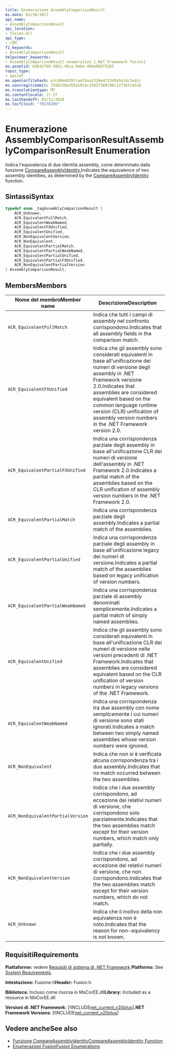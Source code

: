 ```yaml
---
title: Enumerazione AssemblyComparisonResult
ms.date: 03/30/2017
api_name:
- AssemblyComparisonResult
api_location:
- fusion.dll
api_type:
- COM
f1_keywords:
- AssemblyComparisonResult
helpviewer_keywords:
- AssemblyComparisonResult enumeration [.NET Framework fusion]
ms.assetid: bd042f89-10b1-40ca-946e-46da082f5263
topic_type:
- apiref
ms.openlocfilehash: e3cdb648397ca4f4aa2326e4f2349a5a14c3edcc
ms.sourcegitcommit: 7588136e355e10cbc2582f389c90c127363c02a5
ms.translationtype: MT
ms.contentlocale: it-IT
ms.lasthandoff: 03/12/2020
ms.locfileid: "79178296"
---
```

# <a name="assemblycomparisonresult-enumeration"></a><span data-ttu-id="f2bf5-102">Enumerazione AssemblyComparisonResult</span><span class="sxs-lookup"><span data-stu-id="f2bf5-102">AssemblyComparisonResult Enumeration</span></span>
<span data-ttu-id="f2bf5-103">Indica l'equivalenza di due identità assembly, come determinato dalla funzione [CompareAssemblyIdentity.](compareassemblyidentity-function.md)</span><span class="sxs-lookup"><span data-stu-id="f2bf5-103">Indicates the equivalence of two assembly identities, as determined by the [CompareAssemblyIdentity](compareassemblyidentity-function.md) function.</span></span>  
  
## <a name="syntax"></a><span data-ttu-id="f2bf5-104">Sintassi</span><span class="sxs-lookup"><span data-stu-id="f2bf5-104">Syntax</span></span>  
  
```cpp  
typedef enum _tagAssemblyComparisonResult {  
    ACR_Unknown,
    ACR_EquivalentFullMatch,  
    ACR_EquivalentWeakNamed,  
    ACR_EquivalentFXUnified,  
    ACR_EquivalentUnified,
    ACR_NonEquivalentVersion,  
    ACR_NonEquivalent,
    ACR_EquivalentPartialMatch,  
    ACR_EquivalentPartialWeakNamed,
    ACR_EquivalentPartialUnified,  
    ACR_EquivalentPartialFXUnified,  
    ACR_NonEquivalentPartialVersion
} AssemblyComparisonResult;  
```  
  
## <a name="members"></a><span data-ttu-id="f2bf5-105">Members</span><span class="sxs-lookup"><span data-stu-id="f2bf5-105">Members</span></span>  
  
|<span data-ttu-id="f2bf5-106">Nome del membro</span><span class="sxs-lookup"><span data-stu-id="f2bf5-106">Member name</span></span>|<span data-ttu-id="f2bf5-107">Descrizione</span><span class="sxs-lookup"><span data-stu-id="f2bf5-107">Description</span></span>|  
|-----------------|-----------------|  
|`ACR_EquivalentFullMatch`|<span data-ttu-id="f2bf5-108">Indica che tutti i campi di assembly nel confronto corrispondono.</span><span class="sxs-lookup"><span data-stu-id="f2bf5-108">Indicates that all assembly fields in the comparison match.</span></span>|  
|`ACR_EquivalentFXUnified`|<span data-ttu-id="f2bf5-109">Indica che gli assembly sono considerati equivalenti in base all'unificazione dei numeri di versione degli assembly in .NET Framework versione 2.0.</span><span class="sxs-lookup"><span data-stu-id="f2bf5-109">Indicates that assemblies are considered equivalent based on the common language runtime version (CLR) unification of assembly version numbers in the .NET Framework version 2.0.</span></span>|  
|`ACR_EquivalentPartialFXUnified`|<span data-ttu-id="f2bf5-110">Indica una corrispondenza parziale degli assembly in base all'unificazione CLR dei numeri di versione dell'assembly in .NET Framework 2.0.</span><span class="sxs-lookup"><span data-stu-id="f2bf5-110">Indicates a partial match of the assemblies based on the CLR unification of assembly version numbers in the .NET Framework 2.0.</span></span>|  
|`ACR_EquivalentPartialMatch`|<span data-ttu-id="f2bf5-111">Indica una corrispondenza parziale degli assembly.</span><span class="sxs-lookup"><span data-stu-id="f2bf5-111">Indicates a partial match of the assemblies.</span></span>|  
|`ACR_EquivalentPartialUnified`|<span data-ttu-id="f2bf5-112">Indica una corrispondenza parziale degli assembly in base all'unificazione legacy dei numeri di versione.</span><span class="sxs-lookup"><span data-stu-id="f2bf5-112">Indicates a partial match of the assemblies based on legacy unification of version numbers.</span></span>|  
|`ACR_EquivalentPartialWeakNamed`|<span data-ttu-id="f2bf5-113">Indica una corrispondenza parziale di assembly denominati semplicemente.</span><span class="sxs-lookup"><span data-stu-id="f2bf5-113">Indicates a partial match of simply named assemblies.</span></span>|  
|`ACR_EquivalentUnified`|<span data-ttu-id="f2bf5-114">Indica che gli assembly sono considerati equivalenti in base all'unificazione CLR dei numeri di versione nelle versioni precedenti di .NET Framework.</span><span class="sxs-lookup"><span data-stu-id="f2bf5-114">Indicates that assemblies are considered equivalent based on the CLR unification of version numbers in legacy versions of the .NET Framework.</span></span>|  
|`ACR_EquivalentWeakNamed`|<span data-ttu-id="f2bf5-115">Indica una corrispondenza tra due assembly con nome semplicemente i cui numeri di versione sono stati ignorati.</span><span class="sxs-lookup"><span data-stu-id="f2bf5-115">Indicates a match between two simply named assemblies whose version numbers were ignored.</span></span>|  
|`ACR_NonEquivalent`|<span data-ttu-id="f2bf5-116">Indica che non si è verificata alcuna corrispondenza tra i due assembly.</span><span class="sxs-lookup"><span data-stu-id="f2bf5-116">Indicates that no match occurred between the two assemblies.</span></span>|  
|`ACR_NonEquivalentPartialVersion`|<span data-ttu-id="f2bf5-117">Indica che i due assembly corrispondono, ad eccezione dei relativi numeri di versione, che corrispondono solo parzialmente.</span><span class="sxs-lookup"><span data-stu-id="f2bf5-117">Indicates that the two assemblies match except for their version numbers, which match only partially.</span></span>|  
|`ACR_NonEquivalentVersion`|<span data-ttu-id="f2bf5-118">Indica che i due assembly corrispondono, ad eccezione dei relativi numeri di versione, che non corrispondono.</span><span class="sxs-lookup"><span data-stu-id="f2bf5-118">Indicates that the two assemblies match except for their version numbers, which do not match.</span></span>|  
|`ACR_Unknown`|<span data-ttu-id="f2bf5-119">Indica che il motivo della non equivalenza non è noto.</span><span class="sxs-lookup"><span data-stu-id="f2bf5-119">Indicates that the reason for non-equivalency is not known.</span></span>|  
  
## <a name="requirements"></a><span data-ttu-id="f2bf5-120">Requisiti</span><span class="sxs-lookup"><span data-stu-id="f2bf5-120">Requirements</span></span>  
 <span data-ttu-id="f2bf5-121">**Piattaforme:** vedere [Requisiti di sistema di .NET Framework](../../get-started/system-requirements.md).</span><span class="sxs-lookup"><span data-stu-id="f2bf5-121">**Platforms:** See [System Requirements](../../get-started/system-requirements.md).</span></span>  
  
 <span data-ttu-id="f2bf5-122">**Intestazione:** Fusione.h</span><span class="sxs-lookup"><span data-stu-id="f2bf5-122">**Header:** Fusion.h</span></span>  
  
 <span data-ttu-id="f2bf5-123">**Biblioteca:** Incluso come risorsa in MsCorEE.dll</span><span class="sxs-lookup"><span data-stu-id="f2bf5-123">**Library:** Included as a resource in MsCorEE.dll</span></span>  
  
 <span data-ttu-id="f2bf5-124">**Versioni di .NET Framework:** [!INCLUDE[net_current_v20plus](../../../../includes/net-current-v20plus-md.md)]</span><span class="sxs-lookup"><span data-stu-id="f2bf5-124">**.NET Framework Versions:** [!INCLUDE[net_current_v20plus](../../../../includes/net-current-v20plus-md.md)]</span></span>  
  
## <a name="see-also"></a><span data-ttu-id="f2bf5-125">Vedere anche</span><span class="sxs-lookup"><span data-stu-id="f2bf5-125">See also</span></span>

- [<span data-ttu-id="f2bf5-126">Funzione CompareAssemblyIdentity</span><span class="sxs-lookup"><span data-stu-id="f2bf5-126">CompareAssemblyIdentity Function</span></span>](compareassemblyidentity-function.md)
- [<span data-ttu-id="f2bf5-127">Enumerazioni Fusion</span><span class="sxs-lookup"><span data-stu-id="f2bf5-127">Fusion Enumerations</span></span>](fusion-enumerations.md)
